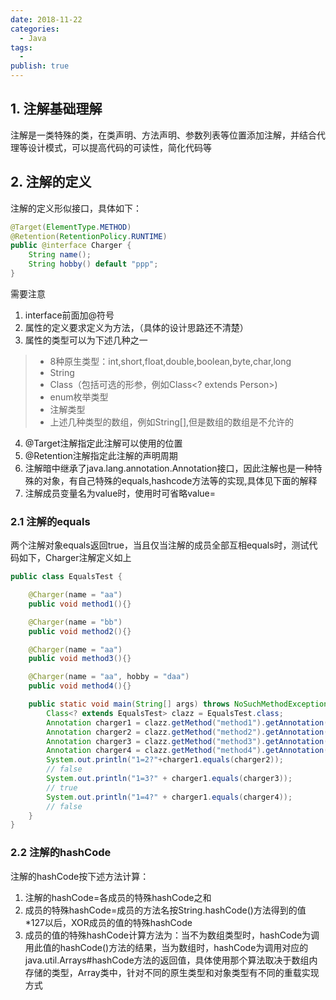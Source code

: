 ```yaml
---
date: 2018-11-22
categories:
  - Java
tags:
  - 
publish: true
---
```


## 1. 注解基础理解

注解是一类特殊的类，在类声明、方法声明、参数列表等位置添加注解，并结合代理等设计模式，可以提高代码的可读性，简化代码等

## 2. 注解的定义

注解的定义形似接口，具体如下：

```Java
@Target(ElementType.METHOD)
@Retention(RetentionPolicy.RUNTIME)
public @interface Charger {
    String name();
    String hobby() default "ppp";
}
```

需要注意

1. interface前面加@符号
2. 属性的定义要求定义为方法，（具体的设计思路还不清楚）
3. 属性的类型可以为下述几种之一
>
>- 8种原生类型：int,short,float,double,boolean,byte,char,long
>- String
>- Class（包括可选的形参，例如Class<? extends Person>)
>- enum枚举类型
>- 注解类型
>- 上述几种类型的数组，例如String[],但是数组的数组是不允许的
>
4. @Target注解指定此注解可以使用的位置
5. @Retention注解指定此注解的声明周期
5. 注解暗中继承了java.lang.annotation.Annotation接口，因此注解也是一种特殊的对象，有自己特殊的equals,hashcode方法等的实现,具体见下面的解释
6. 注解成员变量名为value时，使用时可省略value=

### 2.1 注解的equals

两个注解对象equals返回true，当且仅当注解的成员全部互相equals时，测试代码如下，Charger注解定义如上

```Java
public class EqualsTest {

    @Charger(name = "aa")
    public void method1(){}

    @Charger(name = "bb")
    public void method2(){}

    @Charger(name = "aa")
    public void method3(){}

    @Charger(name = "aa", hobby = "daa")
    public void method4(){}

    public static void main(String[] args) throws NoSuchMethodException {
        Class<? extends EqualsTest> clazz = EqualsTest.class;
        Annotation charger1 = clazz.getMethod("method1").getAnnotation(Charger.class);
        Annotation charger2 = clazz.getMethod("method2").getAnnotation(Charger.class);
        Annotation charger3 = clazz.getMethod("method3").getAnnotation(Charger.class);
        Annotation charger4 = clazz.getMethod("method4").getAnnotation(Charger.class);
        System.out.println("1=2?"+charger1.equals(charger2));
        // false
        System.out.println("1=3?" + charger1.equals(charger3));
        // true
        System.out.println("1=4?" + charger1.equals(charger4));
        // false
    }
}

```

### 2.2 注解的hashCode

注解的hashCode按下述方法计算：

1. 注解的hashCode=各成员的特殊hashCode之和
2. 成员的特殊hashCode=成员的方法名按String.hashCode()方法得到的值*127以后，XOR成员的值的特殊hashCode
3. 成员的值的特殊hashCode计算方法为：当不为数组类型时，hashCode为调用此值的hashCode()方法的结果，当为数组时，hashCode为调用对应的java.util.Arrays#hashCode方法的返回值，具体使用那个算法取决于数组内存储的类型，Array类中，针对不同的原生类型和对象类型有不同的重载实现方式
